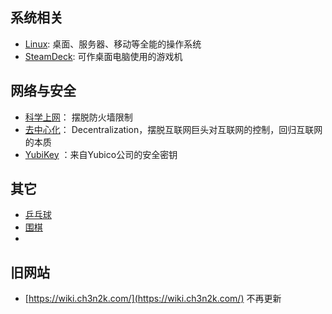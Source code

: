 ## 系统相关

- [Linux](/Linux.md): 桌面、服务器、移动等全能的操作系统 
- [SteamDeck](SteamDeck.md): 可作桌面电脑使用的游戏机 

## 网络与安全

- [科学上网](科学上网.md)： 摆脱防火墙限制
- [去中心化](去中心化.md)： Decentralization，摆脱互联网巨头对互联网的控制，回归互联网的本质
- [YubiKey](YubiKey.md) ：来自Yubico公司的安全密钥

## 其它

- [乒乓球](乒乓球.md)
- [围棋](围棋.md)
- 


## 旧网站
 - [https://wiki.ch3n2k.com/](https://wiki.ch3n2k.com/) 不再更新